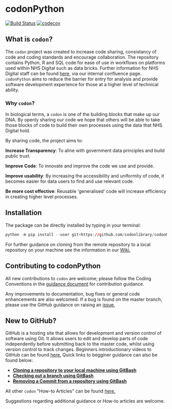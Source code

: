 # codonPython

[![Build Status](https://travis-ci.com/codonlibrary/codonPython.svg?branch=master)](https://travis-ci.com/codonlibrary/codonPython)
[![codecov](https://codecov.io/gh/codonlibrary/codonPython/branch/master/graph/badge.svg)](https://codecov.io/gh/codonlibrary/codonPython)

## What is `codon`?

The `codon` project was created to increase code sharing, consistancy of code and coding standards and encourage collaboration. The repository contains Python, R and SQL code for ease of use in workflows on platforms used within NHS Digital such as data bricks. Further information for NHS Digital staff can be found [here](https://confluence.digital.nhs.uk/display/CON/Codon+-+Code+sharing), via our internal confluence page. `codonPython` aims to reduce the barrier for entry for analysis and provide software development experience for those at a higher level of technical ability. 

### Why `codon`?

In biological terms, a `codon` is one of the building blocks that make up our DNA. By openly sharing our code we hope that others will be able to take those blocks of code to build their own processes using the data that NHS Digital hold.

By sharing code, the project aims to:

**Increase Transparency**: To aline with government data principles and build public trust.

**Improve Code**: To innovate and improve the code we use and provide.

**Improve usability**: By increasing the accessibility and uniformity of code, it becomes easier for data users to find and use relevant code.

**Be more cost effective**: Reusable 'generalised' code will increase efficiency in creating higher level processes.


## Installation 
The package can be directly installed by typing in your terminal: 
```r
python -m pip install --user git+https://github.com/codonlibrary/codonPython.git
```
For further guidance on cloning from the remote repository to a local repository on your machine see the information in our [Wiki.](https://github.com/codonlibrary/codonPython/wiki/Installing-codonPython)

## Contributing to codonPython
All new contributions to `codon` are welcome; please follow the Coding Conventions in the [guidance document](https://github.com/codonlibrary/codonPython/blob/master/CONTRIBUTING.md) for contribution guidance. 

Any improvements to documentation, bug fixes or general code enhancements are also welcomed. If a bug is found on the master branch, please use the GitHub guidance on raising an [issue.](https://help.github.com/en/github/managing-your-work-on-github/creating-an-issue)

## New to GitHub?
GitHub is a hosting site that allows for development and version control of software using Git. It allows users to edit and develop parts of code independently before submitting back to the master code, whilst using version control to track changes. Beginners introductionary videos to GitHub can be found [here.](https://github.com/codonlibrary/codonPython/wiki/GitHub-for-Beginners) Quick links to begginer guidance can also be found below:

* [**Cloning a repository to your local machine using GitBash**](https://github.com/codonlibrary/codonPython/wiki/Installing-codonPython)
* [**Checking out a branch using GitBash**](https://github.com/codonlibrary/codonPython/wiki/Checkout-a-branch-using-GitBash)
* [**Removing a Commit from a repository using GitBash**](https://github.com/codonlibrary/codonPython/wiki/Remove-a-Commit-From-a-GitHub-Repository)

All other `codon` "How-to Articles" can be found [here.](https://github.com/codonlibrary/codonPython/wiki/How-To-Articles)

Suggestions regarding additional guidance or How-to articles are welcome.

 
